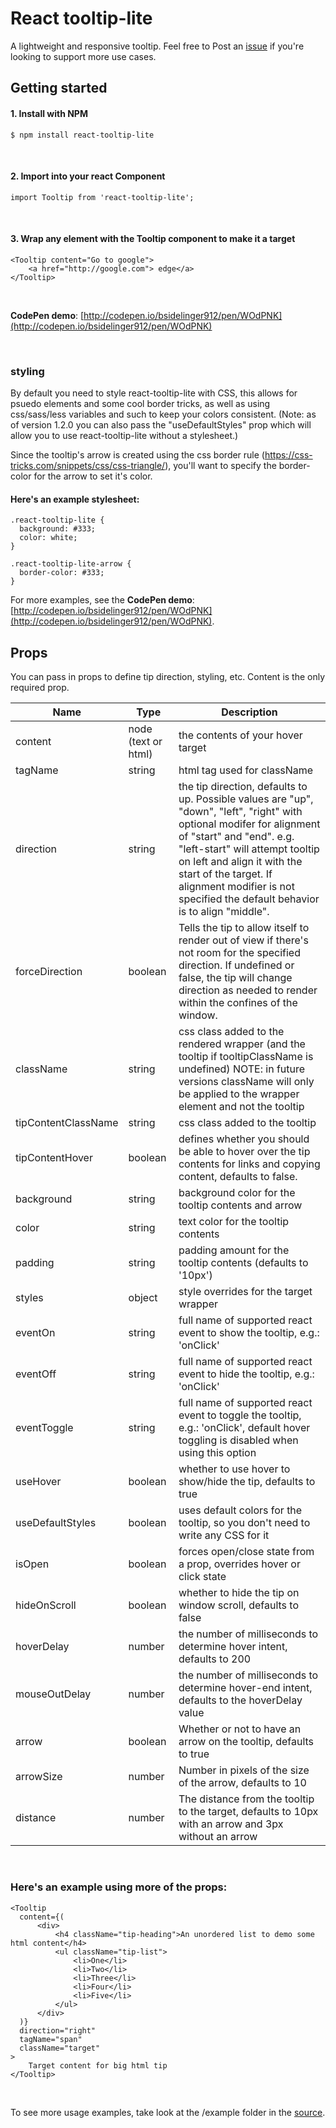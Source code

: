 # React tooltip-lite

A lightweight and responsive tooltip. Feel free to Post an [issue](https://github.com/bsidelinger912/react-tooltip-lite/issues) if you're looking to support more use cases.

## Getting started

#### 1. Install with NPM
```
$ npm install react-tooltip-lite
```
<br />

#### 2. Import into your react Component
```
import Tooltip from 'react-tooltip-lite';
```
<br />

#### 3. Wrap any element with the Tooltip component to make it a target
```
<Tooltip content="Go to google">
    <a href="http://google.com"> edge</a>
</Tooltip>
```

<br />

**CodePen demo**: [http://codepen.io/bsidelinger912/pen/WOdPNK](http://codepen.io/bsidelinger912/pen/WOdPNK)

<br />

### styling
By default you need to style react-tooltip-lite with CSS, this allows for psuedo elements and some cool border tricks, as well as using css/sass/less variables and such to keep your colors consistent. (Note: as of version 1.2.0 you can also pass the "useDefaultStyles" prop which will allow you to use react-tooltip-lite without a stylesheet.)  

Since the tooltip's arrow is created using the css border rule (https://css-tricks.com/snippets/css/css-triangle/), you'll want to specify the border-color for the arrow to set it's color. 

#### Here's an example stylesheet:

```
.react-tooltip-lite {
  background: #333;
  color: white;
}

.react-tooltip-lite-arrow {
  border-color: #333;
}
```
For more examples, see the **CodePen demo**: [http://codepen.io/bsidelinger912/pen/WOdPNK](http://codepen.io/bsidelinger912/pen/WOdPNK).

## Props
You can pass in props to define tip direction, styling, etc.  Content is the only required prop.

<table style="width: 100%">
  <thead>
    <tr>
      <th>Name</th>
      <th>Type</th>
      <th>Description</th>
    </tr>
  </thead>
  <tbody>
    <tr>
      <td>content</td>
      <td>node (text or html)</td>
      <td>the contents of your hover target</td>
    </tr>
    <tr>
      <td>tagName</td>
      <td>string</td>
      <td>html tag used for className</td>
    </tr>
    <tr>
      <td>direction</td>
      <td>string</td>
      <td>the tip direction, defaults to up.   Possible values are "up", "down", "left", "right" with optional modifer for alignment of "start" and "end".    e.g. "left-start" will attempt tooltip on left and align it with the start of the target.   If alignment modifier is not specified the default behavior is to align "middle".</td>
    </tr>
    <tr>
      <td>forceDirection</td>
      <td>boolean</td>
      <td>Tells the tip to allow itself to render out of view if there's not room for the specified direction.  If undefined or false, the tip will change direction as needed to render within the confines of the window.</td>
    </tr>
    <tr>
      <td>className</td>
      <td>string</td>
      <td>
        css class added to the rendered wrapper (and the tooltip if tooltipClassName is undefined)
        NOTE: in future versions className will only be applied to the wrapper element and not the tooltip
      </td>
    </tr>
    <tr>
      <td>tipContentClassName</td>
      <td>string</td>
      <td>css class added to the tooltip</td>
    </tr>
    <tr>
      <td>tipContentHover</td>
      <td>boolean</td>
      <td>defines whether you should be able to hover over the tip contents for links and copying content,
        defaults to false.</a>
    </tr>
    <tr>
      <td>background</td>
      <td>string</td>
      <td>background color for the tooltip contents and arrow</td>
    </tr>
    <tr>
      <td>color</td>
      <td>string</td>
      <td>text color for the tooltip contents</td>
    </tr>
    <tr>
      <td>padding</td>
      <td>string</td>
      <td>padding amount for the tooltip contents (defaults to '10px')</td>
    </tr>
    <tr>
      <td>styles</td>
      <td>object</td>
      <td>style overrides for the target wrapper</td>
    </tr>
    <tr>
      <td>eventOn</td>
      <td>string</td>
      <td>full name of supported react event to show the tooltip, e.g.: 'onClick'</td>
    </tr>
    <tr>
      <td>eventOff</td>
      <td>string</td>
      <td>full name of supported react event to hide the tooltip, e.g.: 'onClick'</td>
    </tr>
    <tr>
      <td>eventToggle</td>
      <td>string</td>
      <td>full name of supported react event to toggle the tooltip, e.g.: 'onClick', default hover toggling is disabled when using this option</td>
    </tr>
    <tr>
      <td>useHover</td>
      <td>boolean</td>
      <td>whether to use hover to show/hide the tip, defaults to true</td>
    </tr>
    <tr>
      <td>useDefaultStyles</td>
      <td>boolean</td>
      <td>uses default colors for the tooltip, so you don't need to write any CSS for it</td>
    </tr>
    <tr>
      <td>isOpen</td>
      <td>boolean</td>
      <td>forces open/close state from a prop, overrides hover or click state</td>
    </tr>
    <tr>
      <td>hideOnScroll</td>
      <td>boolean</td>
      <td>whether to hide the tip on window scroll, defaults to false</td>
    </tr>
    <tr>
      <td>hoverDelay</td>
      <td>number</td>
      <td>the number of milliseconds to determine hover intent, defaults to 200</td>
    </tr>
    <tr>
      <td>mouseOutDelay</td>
      <td>number</td>
      <td>the number of milliseconds to determine hover-end intent, defaults to the hoverDelay value</td>
    </tr>
    <tr>
      <td>arrow</td>
      <td>boolean</td>
      <td>Whether or not to have an arrow on the tooltip, defaults to true</td>
    </tr>
    <tr>
      <td>arrowSize</td>
      <td>number</td>
      <td>Number in pixels of the size of the arrow, defaults to 10</td>
    </tr>
    <tr>
      <td>distance</td>
      <td>number</td>
      <td>The distance from the tooltip to the target, defaults to 10px with an arrow and 3px without an arrow</td>
    </tr>
  </tbody>
</table>
<br />

### Here's an example using more of the props:

```
<Tooltip
  content={(
      <div>
          <h4 className="tip-heading">An unordered list to demo some html content</h4>
          <ul className="tip-list">
              <li>One</li>
              <li>Two</li>
              <li>Three</li>
              <li>Four</li>
              <li>Five</li>
          </ul>
      </div>
  )}
  direction="right"
  tagName="span"
  className="target"
>
    Target content for big html tip
</Tooltip>
```

<br />

To see more usage examples, take look at the /example folder in the [source](https://github.com/bsidelinger912/react-tooltip-lite).
